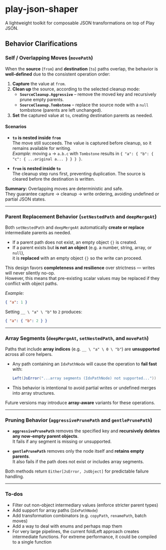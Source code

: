 # play-json-shaper
A lightweight toolkit for composable JSON transformations on top of Play JSON.

## Behavior Clarifications

### Self / Overlapping Moves (`movePath`)

When the **source** (`from`) and **destination** (`to`) paths overlap, the behavior is **well-defined** due to
the consistent operation order:

1. **Capture** the value at `from`.
2. **Clean up** the source, according to the selected cleanup mode:
    - **`SourceCleanup.Aggressive`** – remove the moved key and recursively prune empty parents.
    - **`SourceCleanup.Tombstone`** – replace the source node with a `null` tombstone (parents are left unchanged).
3. **Set** the captured value at `to`, creating destination parents as needed.

#### Scenarios

- **`to` is nested inside `from`**  
  The move still succeeds. The value is captured before cleanup, so it remains available for writing.  
  _Example:_ moving `a` → `a.b.c` with `Tombstone` results in `{ "a": { "b": { "c": { ...original a... } } } }`.

- **`from` is nested inside `to`**  
  The cleanup step runs first, preventing duplication. The source is cleared before the destination is written.

**Summary:** Overlapping moves are deterministic and safe.  
They guarantee capture → cleanup → write ordering, avoiding undefined or partial JSON states.

---

### Parent Replacement Behavior (`setNestedPath` and `deepMergeAt`)

Both `setNestedPath` and `deepMergeAt` automatically **create or replace** intermediate parents as needed.

- If a parent path does not exist, an empty object `{}` is created.
- If a parent exists but **is not an object** (e.g. a number, string, array, or `null`),  
  it is **replaced** with an empty object `{}` so the write can proceed.

This design favors **completeness and resilience** over strictness — writes will never silently no-op.  
However, this means that pre-existing scalar values may be replaced if they conflict with object paths.

_Example:_
```json
{ "a": 1 }
```
Setting `__ \ "a" \ "b"` to `2` produces:
```json
{ "a": { "b": 2 } }
```

---

### Array Segments (`deepMergeAt`, `setNestedPath`, and `movePath`)

Paths that include **array indices** (e.g. `__ \ "a" \ 0 \ "b"`) are **unsupported** across all core helpers.

- Any path containing an `IdxPathNode` will cause the operation to **fail fast** with:
  ```scala
  Left(JsError("...array segments (IdxPathNode) not supported..."))
  ```
- This behavior is intentional to avoid partial writes or undefined merges into array structures.

Future versions may introduce **array-aware** variants for these operations.

---

### Pruning Behavior (`aggressivePrunePath` and `gentlePrunePath`)

- **`aggressivePrunePath`** removes the specified key and **recursively deletes any now-empty parent objects**.  
  It fails if any segment is missing or unsupported.

- **`gentlePrunePath`** removes only the node itself and **retains empty parents**.  
  It also fails if the path does not exist or includes array segments.

Both methods return `Either[JsError, JsObject]` for predictable failure handling.

---

### To-dos

- Filter out non-object intermediary values (enforce stricter parent types)
- Add support for array paths (`IdxPathNode`)
- Add transformation combinators (e.g. `copyPath`, `renamePath`, batch moves)
- Add a way to deal with enums and perhaps map them
- For very large pipelines, the current foldLeft approach creates intermediate functions. For extreme performance, it could be compiled to a single function
